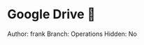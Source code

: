 # Google Drive 🔗

Author: frank
Branch: Operations
Hidden: No

[](https://drive.google.com/drive/folders/1nH5sjWbktzZBWSQCw1wZEbq5DffReSea)